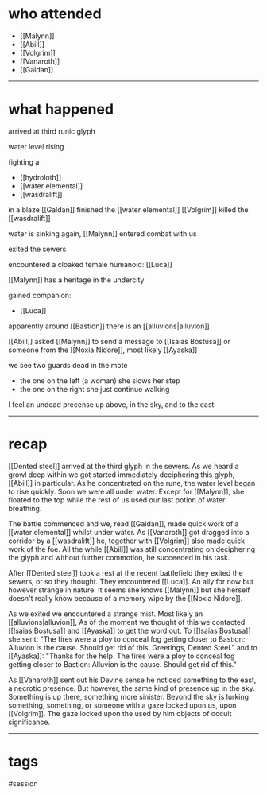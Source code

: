 # who attended

- [[Malynn]]
- [[Abill]]
- [[Volgrim]]
- [[Vanaroth]]
- [[Galdan]]

---
# what happened

arrived at third runic glyph

water level rising

fighting a 
- [[hydroloth]]
- [[water elemental]]
- [[wasdralift]]

in a blaze [[Galdan]] finished the [[water elemental]]
[[Volgrim]] killed the [[wasdralift]]

water is sinking again, [[Malynn]] entered combat with us

exited the sewers

encountered a cloaked female humanoid: [[Luca]]

[[Malynn]] has a heritage in the undercity

gained companion:
- [[Luca]]

apparently around [[Bastion]] there is an [[alluvions|alluvion]] 

[[Abill]] asked [[Malynn]] to send a message to [[Isaias Bostusa]] or someone from the [[Noxia Nidore]], most likely [[Ayaska]]

we see two guards dead in the mote
- the one on the left (a woman) she slows her step
- the one on the right she just continue walking

I feel an undead precense up above, in the sky, and to the east 

---
# recap

[[Dented steel]] arrived at the third glyph in the sewers. As we heard a growl deep within we got started immediately deciphering this glyph, [[Abill]] in particular. As he concentrated on the rune, the water level began to rise quickly. Soon we were all under water. Except for [[Malynn]], she floated to the top while the rest of us used our last potion of water breathing. 

The battle commenced and we, read [[Galdan]], made quick work of a [[water elemental]] whilst under water. As [[Vanaroth]] got dragged into a corridor by a [[wasdralift]] he, together with [[Volgrim]] also made quick work of the foe. All the while [[Abill]] was still concentrating on  deciphering the glyph and without further commotion, he succeeded in his task.

After [[Dented steel]] took a rest at the recent battlefield they exited the sewers, or so they thought. They encountered [[Luca]]. An ally for now but however strange in nature. It seems she knows [[Malynn]] but she herself doesn't really know because of a memory wipe by the [[Noxia Nidore]]. 

As we exited we encountered a strange mist. Most likely an [[alluvions|alluvion]], As of the moment we thought of this we contacted [[Isaias Bostusa]] and [[Ayaska]] to get the word out. To [[Isaias Bostusa]] she sent: "The fires were a ploy to conceal fog getting closer to Bastion: Alluvion is the cause. Should get rid of this. Greetings, Dented Steel." and to [[Ayaska]]: "Thanks for the help. The fires were a ploy to conceal fog getting closer to Bastion: Alluvion is the cause. Should get rid of this."

As [[Vanaroth]] sent out his Devine sense he noticed something to the east, a necrotic presence. But however, the same kind of presence up in the sky. Something is up there, something more sinister. Beyond the sky is lurking something, something, or someone with a gaze locked upon us, upon [[Volgrim]]. The gaze locked upon the used by him objects of occult significance. 

---
# tags

#session